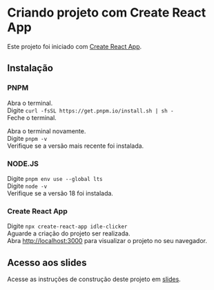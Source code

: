 # Criando projeto com Create React App

Este projeto foi iniciado com [Create React App](https://github.com/facebook/create-react-app).

## Instalação

### PNPM

Abra o terminal.\
Digite `curl -fsSL https://get.pnpm.io/install.sh | sh -`\
Feche o terminal.

Abra o terminal novamente.\
Digite `pnpm -v`\
Verifique se a versão mais recente foi instalada.

### NODE.JS

Digite `pnpm env use --global lts`\
Digite `node -v`\
Verifique se a versão 18 foi instalada.

### Create React App

Digite `npx create-react-app idle-clicker`\
Aguarde a criação do projeto ser realizada.\
Abra [http://localhost:3000](http://localhost:3000) para visualizar o projeto no seu navegador.

## Acesso aos slides

Acesse as instruções de construção deste projeto em [slides](https://docs.google.com/presentation/d/1946AIDlJ2nlBlvPZ7fwzyzeiwdBqmKJCam7jFNcyYKQ/edit?usp=sharing).
